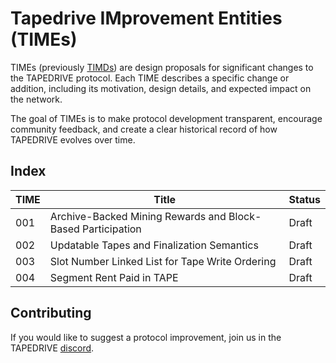 # Tapedrive IMprovement Entities (TIMEs)

TIMEs (previously [TIMDs](https://x.com/tapedrive_io/status/1946476308751696377)) are design proposals for significant changes to the TAPEDRIVE protocol. Each TIME describes a specific change or addition, including its motivation, design details, and expected impact on the network.

The goal of TIMEs is to make protocol development transparent, encourage community feedback, and create a clear historical record of how TAPEDRIVE evolves over time.

## Index

| TIME | Title | Status |
|------|-------|--------|
| 001 | Archive-Backed Mining Rewards and Block-Based Participation | Draft |
| 002 | Updatable Tapes and Finalization Semantics | Draft |
| 003 | Slot Number Linked List for Tape Write Ordering | Draft |
| 004 | Segment Rent Paid in TAPE | Draft |


## Contributing

If you would like to suggest a protocol improvement, join us in the TAPEDRIVE [discord](https://discord.gg/dVa9TWA45X).

